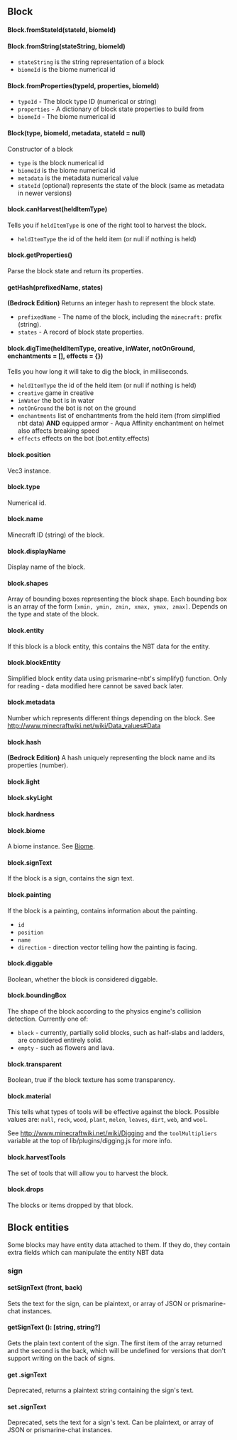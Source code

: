 ## Block

#### Block.fromStateId(stateId, biomeId)

#### Block.fromString(stateString, biomeId)

* `stateString` is the string representation of a block
* `biomeId` is the biome numerical id

#### Block.fromProperties(typeId, properties, biomeId)

* `typeId` - The block type ID (numerical or string)
* `properties` - A dictionary of block state properties to build from
* `biomeId` - The biome numerical id

#### Block(type, biomeId, metadata, stateId = null)

Constructor of a block
* `type` is the block numerical id
* `biomeId` is the biome numerical id
* `metadata` is the metadata numerical value
* `stateId` (optional) represents the state of the block (same as metadata in newer versions)

#### block.canHarvest(heldItemType)

Tells you if `heldItemType` is one of the right tool to harvest the block.

 * `heldItemType` the id of the held item (or null if nothing is held)

#### block.getProperties()

Parse the block state and return its properties.

#### getHash(prefixedName, states)

**(Bedrock Edition)** Returns an integer hash to represent the block state.

* `prefixedName` - The name of the block, including the `minecraft:` prefix (string).
* `states` - A record of block state properties.

#### block.digTime(heldItemType, creative, inWater, notOnGround, enchantments = [], effects = {})

Tells you how long it will take to dig the block, in milliseconds.

 * `heldItemType` the id of the held item (or null if nothing is held)
 * `creative` game in creative
 * `inWater` the bot is in water
 * `notOnGround` the bot is not on the ground
 * `enchantments` list of enchantments from the held item (from simplified nbt data) **AND** equipped armor - Aqua Affinity enchantment on helmet also affects breaking speed
 * `effects` effects on the bot (bot.entity.effects)

#### block.position

Vec3 instance.

#### block.type

Numerical id.

#### block.name

Minecraft ID (string) of the block.

#### block.displayName

Display name of the block.

#### block.shapes

Array of bounding boxes representing the block shape. Each bounding box is an array of the form `[xmin, ymin, zmin, xmax, ymax, zmax]`. Depends on the type and state of the block.

#### block.entity

If this block is a block entity, this contains the NBT data for the entity.

#### block.blockEntity

Simplified block entity data using prismarine-nbt's simplify() function. Only for reading - data modified here cannot be saved back later.

#### block.metadata

Number which represents different things depending on the block.
See http://www.minecraftwiki.net/wiki/Data_values#Data

#### block.hash

**(Bedrock Edition)** A hash uniquely representing the block name and its properties (number).

#### block.light

#### block.skyLight

#### block.hardness

#### block.biome

A biome instance. See [Biome](https://github.com/prismarinejs/prismarine-biome#api).

#### block.signText

If the block is a sign, contains the sign text.

#### block.painting

If the block is a painting, contains information about the painting.

 * `id`
 * `position`
 * `name`
 * `direction` - direction vector telling how the painting is facing.

#### block.diggable

Boolean, whether the block is considered diggable.

#### block.boundingBox

The shape of the block according to the physics engine's collision detection. Currently one of:

 * `block` - currently, partially solid blocks, such as half-slabs and ladders, are considered entirely solid.
 * `empty` - such as flowers and lava.

#### block.transparent

 Boolean, true if the block texture has some transparency.

#### block.material

This tells what types of tools will be effective against the block. Possible
values are: `null`, `rock`, `wood`, `plant`, `melon`, `leaves`, `dirt`, `web`, and `wool`.

See http://www.minecraftwiki.net/wiki/Digging and the `toolMultipliers`
variable at the top of lib/plugins/digging.js for more info.

#### block.harvestTools

The set of tools that will allow you to harvest the block.

#### block.drops

The blocks or items dropped by that block.

## Block entities

Some blocks may have entity data attached to them. If they do, they contain extra fields which can manipulate the entity NBT data

### sign

#### setSignText (front, back) 

Sets the text for the sign, can be plaintext, or array of JSON or prismarine-chat instances.


#### getSignText (): [string, string?]

Gets the plain text content of the sign. The first item of the array returned and the second is the back, which will be undefined for versions that don't support writing on the back of signs.

#### get .signText

Deprecated, returns a plaintext string containing the sign's text.

#### set .signText

Deprecated, sets the text for a sign's text. Can be plaintext, or array of JSON or prismarine-chat instances.
